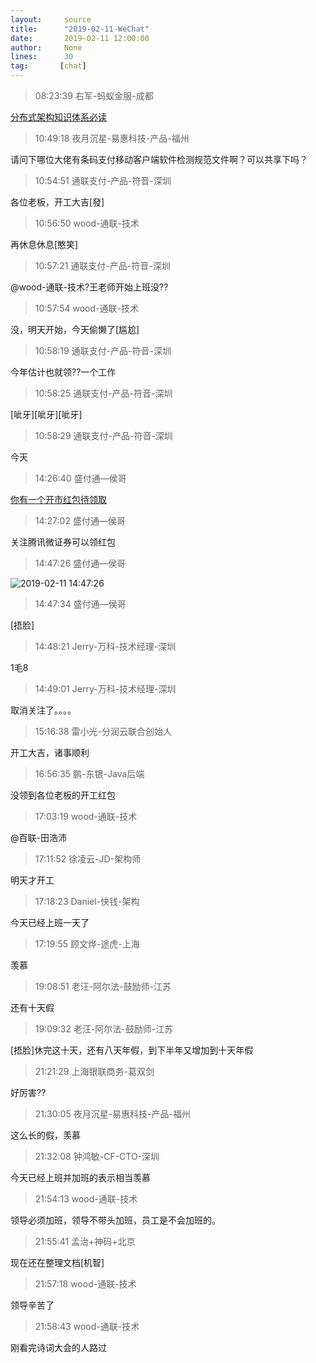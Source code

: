 ```yaml
---
layout:     source 
title:      "2019-02-11-WeChat"
date:       2019-02-11 12:00:00
author:     None
lines:      30 
tag:       [chat]
---
```

> 08:23:39  右军-蚂蚁金服-成都  
   
[分布式架构知识体系必读
](http://mp.weixin.qq.com/s?__biz=MzIxMzEzMjM5NQ==&amp;amp;amp;mid=2651031327&amp;amp;amp;idx=1&amp;amp;amp;sn=3946467241dfe912517d39a183cb4dec&amp;amp;amp;chksm=8c4c521bbb3bdb0d0e441b7b516ea53e12da0634f4bc93aa5f4a2daa3d54ca29458d126255c8&amp;amp;amp;mpshare=1&amp;amp;amp;scene=1&amp;amp;amp;srcid=0211cvPz5kRU2vKv98YdaGSv#rd)  
   
> 10:49:18  夜月沉星-易惠科技-产品-福州  
   
请问下哪位大佬有条码支付移动客户端软件检测规范文件啊？可以共享下吗？  
   
> 10:54:51  通联支付-产品-符音-深圳  
   
各位老板，开工大吉[發]  
   
> 10:56:50  wood-通联-技术  
   
再休息休息[憨笑]  
   
> 10:57:21  通联支付-产品-符音-深圳  
   
@wood-通联-技术?王老师开始上班没??  
   
> 10:57:54  wood-通联-技术  
   
没，明天开始，今天偷懒了[尴尬]  
   
> 10:58:19  通联支付-产品-符音-深圳  
   
今年估计也就领??一个工作  
   
> 10:58:25  通联支付-产品-符音-深圳  
   
[呲牙][呲牙][呲牙]  
   
> 10:58:29  通联支付-产品-符音-深圳  
   
今天  
   
> 14:26:40  盛付通—侯哥  
   
[你有一个开市红包待领取
](http://mp.weixin.qq.com/s?__biz=MzA5Mzk0OTEwNw==&amp;amp;amp;mid=2669184330&amp;amp;amp;idx=1&amp;amp;amp;sn=6aa821335a87ca4ce1b0b49ae370e4e8&amp;amp;amp;chksm=8aba3896bdcdb180ec0b7b3d7d7150e19fa484428f9a9d909dd6e9341520da440f4a534a9eed&amp;amp;amp;mpshare=1&amp;amp;amp;scene=1&amp;amp;amp;srcid=0211fpqlyOnqIAAnPt33UDoS#rd)  
   
> 14:27:02  盛付通—侯哥  
   
关注腾讯微证券可以领红包  
   
> 14:47:26  盛付通—侯哥  
   
![2019-02-11 14:47:26](http://static.cocolian.cn/img/20190211_144726.png) 
   
> 14:47:34  盛付通—侯哥  
   
[捂脸]  
   
> 14:48:21  Jerry-万科-技术经理-深圳  
   
1毛8  
   
> 14:49:01  Jerry-万科-技术经理-深圳  
   
取消关注了。。。。  
   
> 15:16:38  雷小光-分润云联合创始人  
   
开工大吉，诸事顺利  
   
> 16:56:35  鹏-东银-Java后端  
   
没领到各位老板的开工红包  
   
> 17:03:19  wood-通联-技术  
   
@百联-田浩沛  
   
> 17:11:52  徐凌云-JD-架构师  
   
明天才开工  
   
> 17:18:23  Daniel-快钱-架构  
   
今天已经上班一天了  
   
> 17:19:55  顾文烨-途虎-上海  
   
羡慕  
   
> 19:08:51  老汪-阿尔法-鼓励师-江苏  
   
还有十天假  
   
> 19:09:32  老汪-阿尔法-鼓励师-江苏  
   
[捂脸]休完这十天，还有八天年假，到下半年又增加到十天年假  
   
> 21:21:29  上海银联商务-葛双剑  
   
好厉害??  
   
> 21:30:05  夜月沉星-易惠科技-产品-福州  
   
这么长的假，羡慕  
   
> 21:32:08  钟鸿敏-CF-CTO-深圳  
   
今天已经上班并加班的表示相当羡慕  
   
> 21:54:13  wood-通联-技术  
   
领导必须加班，领导不带头加班，员工是不会加班的。  
   
> 21:55:41  孟治+神码+北京  
   
现在还在整理文档[机智]  
   
> 21:57:18  wood-通联-技术  
   
领导辛苦了  
   
> 21:58:43  wood-通联-技术  
   
刚看完诗词大会的人路过  
   
